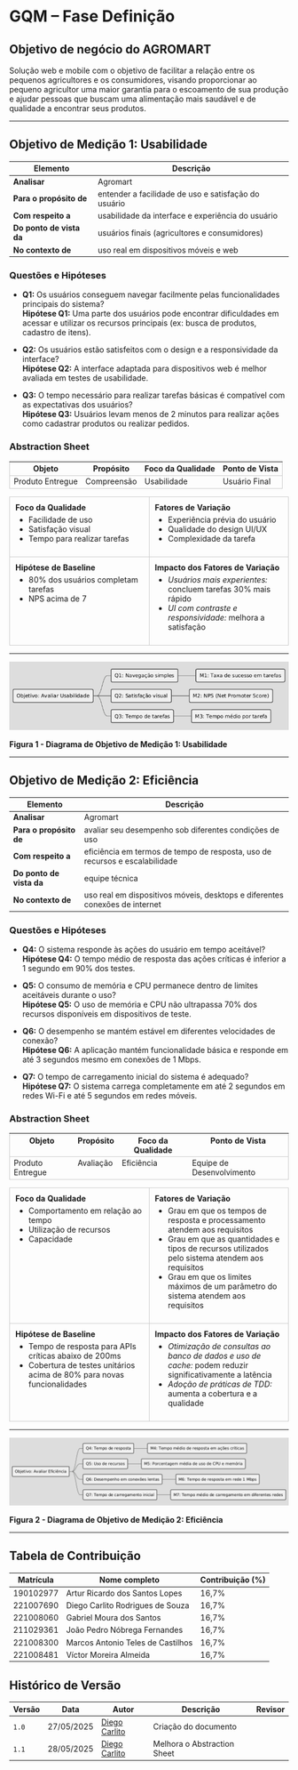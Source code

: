 # GQM – Fase Definição

## Objetivo de negócio do AGROMART

Solução web e mobile com o objetivo de facilitar a relação entre os pequenos agricultores e os consumidores, visando proporcionar ao pequeno agricultor uma maior garantia para o escoamento de sua produção e ajudar pessoas que buscam uma alimentação mais saudável e de qualidade a encontrar seus produtos.

---

## Objetivo de Medição 1: Usabilidade

| Elemento                 | Descrição                                                                            |
| ------------------------ | ------------------------------------------------------------------------------------ |
| **Analisar**             | Agromart                                                                             |
| **Para o propósito de**  | entender a facilidade de uso e satisfação do usuário                               |
| **Com respeito a**       | usabilidade da interface e experiência do usuário                                  |
| **Do ponto de vista da** | usuários finais (agricultores e consumidores)                                      |
| **No contexto de**       | uso real em dispositivos móveis e web                                              |

### Questões e Hipóteses

- **Q1:** Os usuários conseguem navegar facilmente pelas funcionalidades principais do sistema?  
  **Hipótese Q1:** Uma parte dos usuários pode encontrar dificuldades em acessar e utilizar os recursos principais (ex: busca de produtos, cadastro de itens).

- **Q2:** Os usuários estão satisfeitos com o design e a responsividade da interface?  
  **Hipótese Q2:** A interface adaptada para dispositivos web é melhor avaliada em testes de usabilidade.

- **Q3:** O tempo necessário para realizar tarefas básicas é compatível com as expectativas dos usuários?  
  **Hipótese Q3:** Usuários levam menos de 2 minutos para realizar ações como cadastrar produtos ou realizar pedidos.

### Abstraction Sheet


<table style="width:100%; border-collapse: collapse;">
    <thead style="width: 50%; padding: 10px; vertical-align: top; border: 1px solid #ccc;">
        <tr>
            <th>Objeto</th>
            <th>Propósito</th>
            <th>Foco da Qualidade</th>
            <th>Ponto de Vista</th>
        </tr>
    </thead>
    <tbody style="width: 50%; padding: 10px; vertical-align: top; border: 1px solid #ccc;">
        <tr>
            <td>Produto Entregue</td>
            <td>Compreensão</td>
            <td>Usabilidade</td>
            <td>Usuário Final</td>
        </tr>
    </tbody>
</table>

<table style="width:100%; border-collapse: collapse;">
  <tr>
    <td style="width: 50%; padding: 10px; vertical-align: top; border: 1px solid #ccc;">
      <strong>Foco da Qualidade</strong>
      <ul style="margin-top: 5px;">
        <li>Facilidade de uso</li>
        <li>Satisfação visual</li>
        <li>Tempo para realizar tarefas</li>
      </ul>
    </td>
    <td style="width: 50%; padding: 10px; vertical-align: top; border: 1px solid #ccc;">
      <strong>Fatores de Variação</strong>
      <ul style="margin-top: 5px;">
        <li>Experiência prévia do usuário</li>
        <li>Qualidade do design UI/UX</li>
        <li>Complexidade da tarefa</li>
      </ul>
    </td>
  </tr>
  <tr>
    <td style="padding: 10px; vertical-align: top; border: 1px solid #ccc;">
      <strong>Hipótese de Baseline</strong>
      <ul style="margin-top: 5px;">
        <li>80% dos usuários completam tarefas</li>
        <li>NPS acima de 7</li>
      </ul>
    </td>
    <td style="padding: 10px; vertical-align: top; border: 1px solid #ccc;">
      <strong>Impacto dos Fatores de Variação</strong>
      <ul style="margin-top: 5px;">
        <li><em>Usuários mais experientes:</em> concluem tarefas 30% mais rápido</li>
        <li><em>UI com contraste e responsividade:</em> melhora a satisfação</li>
      </ul>
    </td>
  </tr>
</table>

---

![Diagrama de Objetivo 1: Usabilidade](../images/diagrama-de-objetivo1-usabilidade.png)

<p><strong>Figura 1 - Diagrama de Objetivo de Medição 1: Usabilidade</strong></p>

---

## Objetivo de Medição 2: Eficiência

| Elemento                 | Descrição                                                                            |
| ------------------------ | ------------------------------------------------------------------------------------ |
| **Analisar**             | Agromart                                                                             |
| **Para o propósito de**  | avaliar seu desempenho sob diferentes condições de uso                             |
| **Com respeito a**       | eficiência em termos de tempo de resposta, uso de recursos e escalabilidade       |
| **Do ponto de vista da** | equipe técnica                                                                      |
| **No contexto de**       | uso real em dispositivos móveis, desktops e diferentes conexões de internet       |

### Questões e Hipóteses

- **Q4:** O sistema responde às ações do usuário em tempo aceitável?  
  **Hipótese Q4:** O tempo médio de resposta das ações críticas é inferior a 1 segundo em 90% dos testes.

- **Q5:** O consumo de memória e CPU permanece dentro de limites aceitáveis durante o uso?  
  **Hipótese Q5:** O uso de memória e CPU não ultrapassa 70% dos recursos disponíveis em dispositivos de teste.

- **Q6:** O desempenho se mantém estável em diferentes velocidades de conexão?  
  **Hipótese Q6:** A aplicação mantém funcionalidade básica e responde em até 3 segundos mesmo em conexões de 1 Mbps.

- **Q7:** O tempo de carregamento inicial do sistema é adequado?  
  **Hipótese Q7:** O sistema carrega completamente em até 2 segundos em redes Wi-Fi e até 5 segundos em redes móveis.

### Abstraction Sheet

<table style="width:100%; border-collapse: collapse;">
    <thead style="width: 50%; padding: 10px; vertical-align: top; border: 1px solid #ccc;">
        <tr>
            <th>Objeto</th>
            <th>Propósito</th>
            <th>Foco da Qualidade</th>
            <th>Ponto de Vista</th>
        </tr>
    </thead>
    <tbody style="width: 50%; padding: 10px; vertical-align: top; border: 1px solid #ccc;">
        <tr>
            <td>Produto Entregue</td>
            <td>Avaliação</td>
            <td>Eficiência</td>
            <td>Equipe de Desenvolvimento</td>
        </tr>
    </tbody>
</table>

<table style="width:100%; border-collapse: collapse;">
  <tr>
    <td style="width: 50%; padding: 10px; vertical-align: top; border: 1px solid #ccc;">
      <strong>Foco da Qualidade</strong>
      <ul style="margin-top: 5px;">
        <li>Comportamento em relação ao tempo</li>
        <li>Utilização de recursos</li>
        <li>Capacidade</li>
      </ul>
    </td>
    <td style="width: 50%; padding: 10px; vertical-align: top; border: 1px solid #ccc;">
      <strong>Fatores de Variação</strong>
      <ul style="margin-top: 5px;">
        <li>Grau em que os tempos de resposta e processamento atendem aos requisitos</li>
        <li>Grau em que as quantidades e tipos de recursos utilizados pelo sistema atendem aos requisitos</li>
        <li>Grau em que os limites máximos de um parâmetro do sistema atendem aos requisitos</li>
      </ul>
    </td>
  </tr>
  <tr>
    <td style="padding: 10px; vertical-align: top; border: 1px solid #ccc;">
      <strong>Hipótese de Baseline</strong>
      <ul style="margin-top: 5px;">
        <li>Tempo de resposta para APIs críticas abaixo de 200ms</li>
        <li>Cobertura de testes unitários acima de 80% para novas funcionalidades</li>
      </ul>
    </td>
    <td style="padding: 10px; vertical-align: top; border: 1px solid #ccc;">
      <strong>Impacto dos Fatores de Variação</strong>
      <ul style="margin-top: 5px;">
        <li><em>Otimização de consultas ao banco de dados e uso de cache:</em> podem reduzir significativamente a latência</li>
        <li><em>Adoção de práticas de TDD:</em> aumenta a cobertura e a qualidade</li>
      </ul>
    </td>
  </tr>
</table>

---

![Diagrama de Objetivo 2 - Eficiência](../images/diagrama-de-objetivo2-eficiencia.png)
<p><strong>Figura 2 - Diagrama de Objetivo de Medição 2: Eficiência</strong></p>

---

## Tabela de Contribuição

| Matrícula | Nome completo                       | Contribuição (%) |
| --------- | ----------------------------------- | ---------------- |
| 190102977 | Artur Ricardo dos Santos Lopes      | 16,7%            |
| 221007690 | Diego Carlito Rodrigues de Souza    | 16,7%            |
| 221008060 | Gabriel Moura dos Santos            | 16,7%            |
| 211029361 | João Pedro Nóbrega Fernandes        | 16,7%            |
| 221008300 | Marcos Antonio Teles de Castilhos   | 16,7%            |
| 221008481 | Víctor Moreira Almeida              | 16,7%            |

## Histórico de Versão

| Versão | Data       | Autor                                      | Descrição            | Revisor |
| ------ | ---------- | ------------------------------------------ | -------------------- | ------- |
| `1.0`    | 27/05/2025 | [Diego Carlito](https://github.com/DiegoCarlito) | Criação do documento |  |
| `1.1`    | 28/05/2025 | [Diego Carlito](https://github.com/DiegoCarlito) | Melhora o Abstraction Sheet |  |
